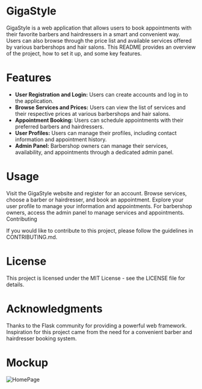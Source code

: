 # GigaStyle

GigaStyle is a web application that allows users to book appointments with their favorite barbers and hairdressers in a smart and convenient way. Users can also browse through the price list and available services offered by various barbershops and hair salons. This README provides an overview of the project, how to set it up, and some key features.

# Features

- **User Registration and Login:** Users can create accounts and log in to the application.
- **Browse Services and Prices:** Users can view the list of services and their respective prices at various barbershops and hair salons.
- **Appointment Booking:** Users can schedule appointments with their preferred barbers and hairdressers.
- **User Profiles:** Users can manage their profiles, including contact information and appointment history.
- **Admin Panel:** Barbershop owners can manage their services, availability, and appointments through a dedicated admin panel.

# Usage

Visit the GigaStyle website and register for an account.
Browse services, choose a barber or hairdresser, and book an appointment.
Explore your user profile to manage your information and appointments.
For barbershop owners, access the admin panel to manage services and appointments.
Contributing

If you would like to contribute to this project, please follow the guidelines in CONTRIBUTING.md.

# License

This project is licensed under the MIT License - see the LICENSE file for details.

# Acknowledgments

Thanks to the Flask community for providing a powerful web framework.
Inspiration for this project came from the need for a convenient barber and hairdresser booking system.


# Mockup
![HomePage](https://github.com/carminecoppola/GigaStyle/assets/74236426/a50a6fc7-12d6-4033-acf0-adf38ee9c791)
